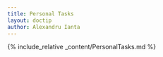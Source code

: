 ```yaml
---
title: Personal Tasks
layout: doctip
author: Alexandru Ianta
---
```


{% include_relative _content/PersonalTasks.md %}